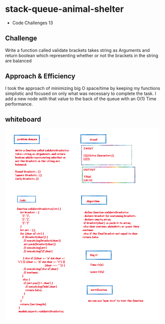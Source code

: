 
# stack-queue-animal-shelter

+ Code Challenges 13


## Challenge

Write a function called validate brackets takes string as Arguments and return boolean which representing whether or not the brackets in the string are balanced

## Approach & Efficiency

I took the approach of minimizing big O space/time by keeping my functions simplistic and focused on only what was necessary to complete the task.
I add a new node with that value to the back of the queue with an O(1) Time performance.

## whiteboard

![](./brackets.png)

